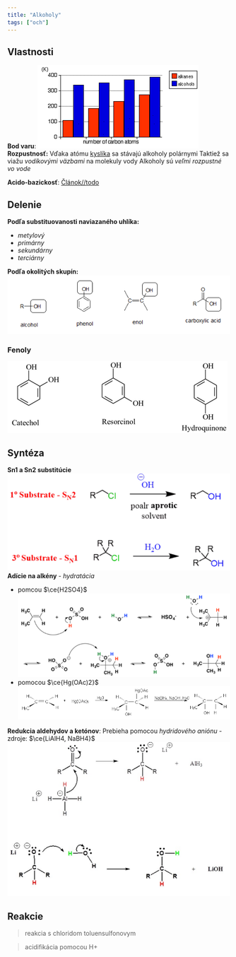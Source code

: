 ```yaml
---
title: "Alkoholy"
tags: ["och"]
---
```



## Vlastnosti

**Bod varu**:
![Bod varu zvýšený vďaka vodíkovým väzbám](attachments/bod-varu-alkoholy.png)
**Rozpustnosť:**
Vďaka atómu [kyslíka](kyslík.md) sa stávajú alkoholy polárnymi
Taktiež sa viažu *vodíkovými väzbami* na molekuly vody
Alkoholy sú *veľmi rozpustné vo vode*

**Acido-bazickosť**:
[Článok//todo](https://chem.libretexts.org/Bookshelves/Organic_Chemistry/Map:_Organic_Chemistry_(Wade)/13:_Structure_and_Synthesis_of_Alcohols/13.05:_Acidity_of_Alcohols_and_Phenols)

## Delenie
**Podľa substituovanosti naviazaného uhlíka:**
- *metylový*
- *primárny*
- *sekundárny*
- *terciárny*

**Podľa okolitých skupín:**
![Enol forma tautomerizuje do keto formy](attachments/alkoholy-delenie.png)

### Fenoly
![](../../attachments/fenoly.png)

## Syntéza
**Sn1 a Sn2 substitúcie**
![](attachments/sn12-synteza-alkoholy.png)
**Adície na alkény** - *hydratácia*
- pomcou $\ce{H2SO4}$
![|600](attachments/hydratácia-adícia.png)
- pomocou $\ce{Hg(OAc)2}$
![Oxymerkuracia je stereošpecifická a regioselektívna|700](attachments/oxymerkuracia-alkoholy.png)

**Redukcia aldehydov a ketónov**:
Prebieha pomocou *hydridového aniónu* - zdroje: $\ce{LiAlH4, NaBH4}$
![](attachments/redukcia-ketonov-na-alkoholy.png)


## Reakcie
> reakcia s chloridom toluensulfonovym

> acidifikácia pomocou H+